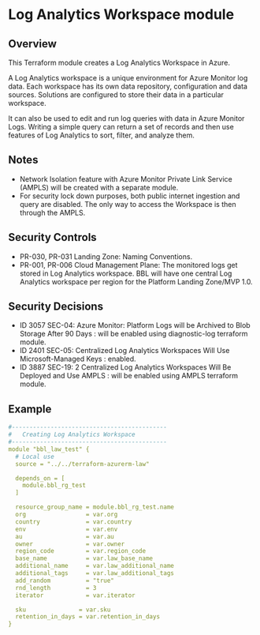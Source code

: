 # Log Analytics Workspace module

## Overview

This Terraform module creates a Log Analytics Workspace in Azure.

A Log Analytics workspace is a unique environment for Azure Monitor log data. Each workspace has its own data repository, configuration and data sources. Solutions are configured to store their data in a particular workspace.

It can also be used to edit and run log queries with data in Azure Monitor Logs. Writing a simple query can return a set of records and then use features of Log Analytics to sort, filter, and analyze them.

## Notes

- Network Isolation feature with Azure Monitor Private Link Service (AMPLS) will be created with a separate module.
- For security lock down purposes, both public internet ingestion and query are disabled. The only way to access the Workspace is then through the AMPLS.

## Security Controls

- PR-030, PR-031 Landing Zone: Naming Conventions.
- PR-001, PR-006 Cloud Management Plane: The monitored logs get stored in Log Analytics workspace. BBL will have one central Log Analytics workspace per region for the Platform Landing Zone/MVP 1.0.

## Security Decisions

- ID 3057 SEC-04: Azure Monitor: Platform Logs will be Archived to Blob Storage After 90 Days : will be enabled using diagnostic-log terraform module.
- ID 2401 SEC-05: Centralized Log Analytics Workspaces Will Use Microsoft-Managed Keys : enabled.
- ID 3887 SEC-19: 2 Centralized Log Analytics Workspaces Will Be Deployed and Use AMPLS :  will be enabled using AMPLS terraform module.

## Example

```yaml
#--------------------------------------------
#   Creating Log Analytics Workspace
#--------------------------------------------
module "bbl_law_test" {
  # Local use
  source = "../../terraform-azurerm-law"

  depends_on = [
    module.bbl_rg_test
  ]

  resource_group_name = module.bbl_rg_test.name
  org                 = var.org
  country             = var.country
  env                 = var.env
  au                  = var.au
  owner               = var.owner
  region_code         = var.region_code
  base_name           = var.law_base_name
  additional_name     = var.law_additional_name
  additional_tags     = var.law_additional_tags
  add_random          = "true"
  rnd_length          = 3
  iterator            = var.iterator

  sku               = var.sku
  retention_in_days = var.retention_in_days
}
```
